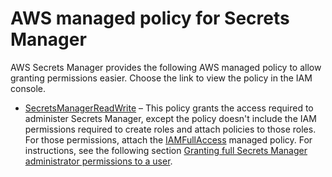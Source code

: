 # AWS managed policy for Secrets Manager<a name="available-managed-policies"></a>

AWS Secrets Manager provides the following AWS managed policy to allow granting permissions easier\. Choose the link to view the policy in the IAM console\.
+ [SecretsManagerReadWrite](https://console.aws.amazon.com/iam/home?#/policies/arn:aws:iam::aws:policy/SecretsManagerReadWrite) – This policy grants the access required to administer Secrets Manager, except the policy doesn't include the IAM permissions required to create roles and attach policies to those roles\. For those permissions, attach the [IAMFullAccess](https://console.aws.amazon.com/iam/home?#/policies/arn:aws:iam::aws:policy/IAMFullAccess) managed policy\. For instructions, see the following section [Granting full Secrets Manager administrator permissions to a user](permissions_grant-admin-actions.md)\.